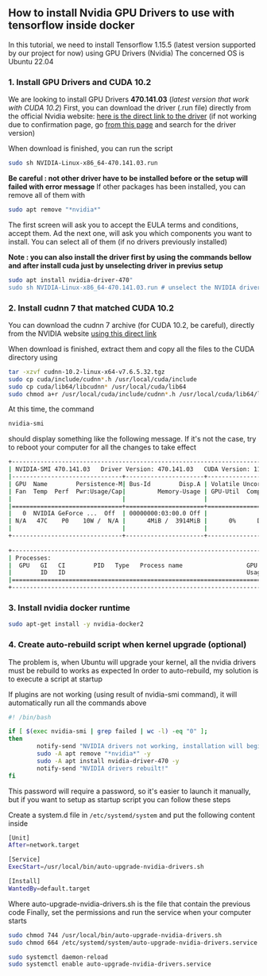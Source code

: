 ## How to install Nvidia GPU Drivers to use with tensorflow inside docker

In this tutorial, we need to install Tensorflow 1.15.5 (latest version supported by our project for now) using GPU Drivers (Nvidia)
The concerned OS is Ubuntu 22.04

### 1. Install GPU Drivers and CUDA 10.2

We are looking to install GPU Drivers **470.141.03** (*latest version that work with CUDA 10.2*)
First, you can download the driver (.run file) directly from the official Nvidia website: [here is the direct link to the driver](https://www.nvidia.com/content/DriverDownload-March2009/confirmation.php?url=/XFree86/Linux-x86_64/470.141.03/NVIDIA-Linux-x86_64-470.141.03.run&lang=us&type=TITAN) (if not working due to confirmation page, go [from this page](https://www.nvidia.com/en-us/drivers/unix/) and search for the driver version)

When download is finished, you can run the script

```bash
sudo sh NVIDIA-Linux-x86_64-470.141.03.run
```

**Be careful : not other driver have to be installed before or the setup will failed with error message**
If other packages has been installed, you can remove all of them with

```bash
sudo apt remove "*nvidia*"
```

The first screen will ask you to accept the EULA terms and conditions, accept them.
Ad the next one, will ask you which components you want to install. You can select all of them (if no drivers previously installed)

**Note : you can also install the driver first by using the commands bellow and after install cuda just by unselecting driver in previus setup**

```bash
sudo apt install nvidia-driver-470"
sudo sh NVIDIA-Linux-x86_64-470.141.03.run # unselect the NVIDIA drivers on the second step here 
```

### 2. Install cudnn 7 that matched CUDA 10.2

You can download the cudnn 7 archive (for CUDA 10.2, be careful), directly from the NVIDIA website [using this direct link](https://developer.nvidia.com/compute/machine-learning/cudnn/secure/7.6.5.32/Production/10.2_20191118/cudnn-10.2-linux-x64-v7.6.5.32.tgz)

When download is finished, extract them and copy all the files to the CUDA directory using

```bash
tar -xzvf cudnn-10.2-linux-x64-v7.6.5.32.tgz
sudo cp cuda/include/cudnn*.h /usr/local/cuda/include
sudo cp cuda/lib64/libcudnn* /usr/local/cuda/lib64
sudo chmod a+r /usr/local/cuda/include/cudnn*.h /usr/local/cuda/lib64/libcudnn*
```

At this time, the command 

```bash
nvidia-smi 
```

should display something like the following message. If it's not the case, try to reboot your computer for all the changes to take effect

```bash
+-----------------------------------------------------------------------------+
| NVIDIA-SMI 470.141.03   Driver Version: 470.141.03   CUDA Version: 11.4     |
|-------------------------------+----------------------+----------------------+
| GPU  Name        Persistence-M| Bus-Id        Disp.A | Volatile Uncorr. ECC |
| Fan  Temp  Perf  Pwr:Usage/Cap|         Memory-Usage | GPU-Util  Compute M. |
|                               |                      |               MIG M. |
|===============================+======================+======================|
|   0  NVIDIA GeForce ...  Off  | 00000000:03:00.0 Off |                  N/A |
| N/A   47C    P0    10W /  N/A |      4MiB /  3914MiB |      0%      Default |
|                               |                      |                  N/A |
+-------------------------------+----------------------+----------------------+
                                                                               
+-----------------------------------------------------------------------------+
| Processes:                                                                  |
|  GPU   GI   CI        PID   Type   Process name                  GPU Memory |
|        ID   ID                                                   Usage      |
|=============================================================================|
+-----------------------------------------------------------------------------+
```

### 3. Install nvidia docker runtime

```bash
sudo apt-get install -y nvidia-docker2
```

### 4. Create auto-rebuild script when kernel upgrade (optional)

The problem is, when Ubuntu will upgrade your kernel, all the nvidia drivers must be rebuild to works as expected
In order to auto-rebuild, my solution is to execute a script at startup

If plugins are not working (using result of nvidia-smi command), it will automatically run all the commands above

```bash
#! /bin/bash

if [ $(exec nvidia-smi | grep failed | wc -l) -eq "0" ];
then
        notify-send "NVIDIA drivers not working, installation will begin"
        sudo -A apt remove "*nvidia*" -y
        sudo -A apt install nvidia-driver-470 -y
        notify-send "NVIDIA drivers rebuilt!"
fi
```

This password will require a password, so it's easier to launch it manually, but if you want to setup as startup script you can follow these steps

Create a system.d file in `/etc/systemd/system` and put the following content inside

```bash
[Unit]
After=network.target

[Service]
ExecStart=/usr/local/bin/auto-upgrade-nvidia-drivers.sh

[Install]
WantedBy=default.target
```

Where auto-upgrade-nvidia-drivers.sh is the file that contain the previous code
Finally, set the permissions and run the service when your computer starts

```bash
sudo chmod 744 /usr/local/bin/auto-upgrade-nvidia-drivers.sh
sudo chmod 664 /etc/systemd/system/auto-upgrade-nvidia-drivers.service

sudo systemctl daemon-reload
sudo systemctl enable auto-upgrade-nvidia-drivers.service
```
